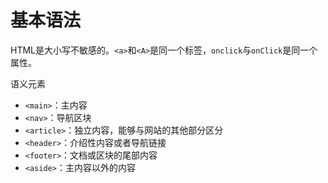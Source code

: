 # 基本语法

HTML是大小写不敏感的。`<a>`和`<A>`是同一个标签，`onclick`与`onClick`是同一个属性。

语义元素

- `<main>`：主内容
- `<nav>`：导航区块
- `<article>`：独立内容，能够与网站的其他部分区分
- `<header>`：介绍性内容或者导航链接
- `<footer>`：文档或区块的尾部内容
- `<aside>`：主内容以外的内容
